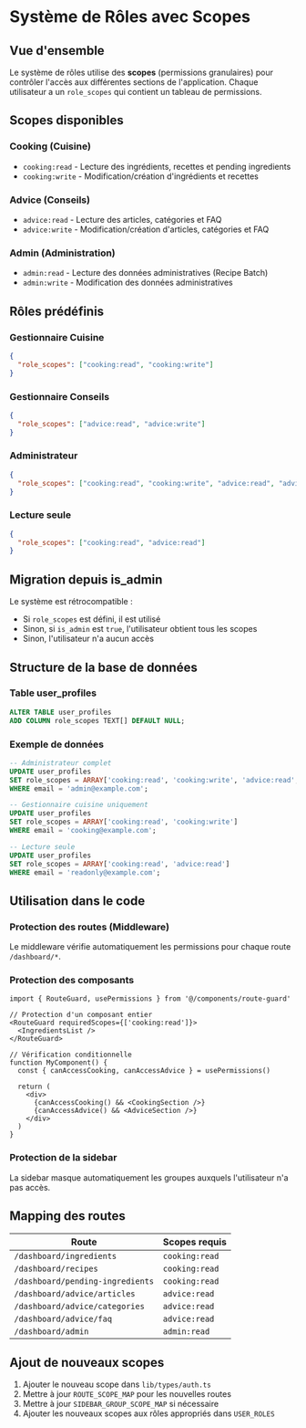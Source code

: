 # Système de Rôles avec Scopes

## Vue d'ensemble

Le système de rôles utilise des **scopes** (permissions granulaires) pour contrôler l'accès aux différentes sections de l'application. Chaque utilisateur a un `role_scopes` qui contient un tableau de permissions.

## Scopes disponibles

### Cooking (Cuisine)
- `cooking:read` - Lecture des ingrédients, recettes et pending ingredients
- `cooking:write` - Modification/création d'ingrédients et recettes

### Advice (Conseils)
- `advice:read` - Lecture des articles, catégories et FAQ
- `advice:write` - Modification/création d'articles, catégories et FAQ

### Admin (Administration)
- `admin:read` - Lecture des données administratives (Recipe Batch)
- `admin:write` - Modification des données administratives

## Rôles prédéfinis

### Gestionnaire Cuisine
```json
{
  "role_scopes": ["cooking:read", "cooking:write"]
}
```

### Gestionnaire Conseils
```json
{
  "role_scopes": ["advice:read", "advice:write"]
}
```

### Administrateur
```json
{
  "role_scopes": ["cooking:read", "cooking:write", "advice:read", "advice:write", "admin:read", "admin:write"]
}
```

### Lecture seule
```json
{
  "role_scopes": ["cooking:read", "advice:read"]
}
```

## Migration depuis is_admin

Le système est rétrocompatible :
- Si `role_scopes` est défini, il est utilisé
- Sinon, si `is_admin` est `true`, l'utilisateur obtient tous les scopes
- Sinon, l'utilisateur n'a aucun accès

## Structure de la base de données

### Table user_profiles
```sql
ALTER TABLE user_profiles 
ADD COLUMN role_scopes TEXT[] DEFAULT NULL;
```

### Exemple de données
```sql
-- Administrateur complet
UPDATE user_profiles 
SET role_scopes = ARRAY['cooking:read', 'cooking:write', 'advice:read', 'advice:write', 'admin:read', 'admin:write']
WHERE email = 'admin@example.com';

-- Gestionnaire cuisine uniquement
UPDATE user_profiles 
SET role_scopes = ARRAY['cooking:read', 'cooking:write']
WHERE email = 'cooking@example.com';

-- Lecture seule
UPDATE user_profiles 
SET role_scopes = ARRAY['cooking:read', 'advice:read']
WHERE email = 'readonly@example.com';
```

## Utilisation dans le code

### Protection des routes (Middleware)
Le middleware vérifie automatiquement les permissions pour chaque route `/dashboard/*`.

### Protection des composants
```tsx
import { RouteGuard, usePermissions } from '@/components/route-guard'

// Protection d'un composant entier
<RouteGuard requiredScopes={['cooking:read']}>
  <IngredientsList />
</RouteGuard>

// Vérification conditionnelle
function MyComponent() {
  const { canAccessCooking, canAccessAdvice } = usePermissions()
  
  return (
    <div>
      {canAccessCooking() && <CookingSection />}
      {canAccessAdvice() && <AdviceSection />}
    </div>
  )
}
```

### Protection de la sidebar
La sidebar masque automatiquement les groupes auxquels l'utilisateur n'a pas accès.

## Mapping des routes

| Route | Scopes requis |
|-------|---------------|
| `/dashboard/ingredients` | `cooking:read` |
| `/dashboard/recipes` | `cooking:read` |
| `/dashboard/pending-ingredients` | `cooking:read` |
| `/dashboard/advice/articles` | `advice:read` |
| `/dashboard/advice/categories` | `advice:read` |
| `/dashboard/advice/faq` | `advice:read` |
| `/dashboard/admin` | `admin:read` |

## Ajout de nouveaux scopes

1. Ajouter le nouveau scope dans `lib/types/auth.ts`
2. Mettre à jour `ROUTE_SCOPE_MAP` pour les nouvelles routes
3. Mettre à jour `SIDEBAR_GROUP_SCOPE_MAP` si nécessaire
4. Ajouter les nouveaux scopes aux rôles appropriés dans `USER_ROLES`
